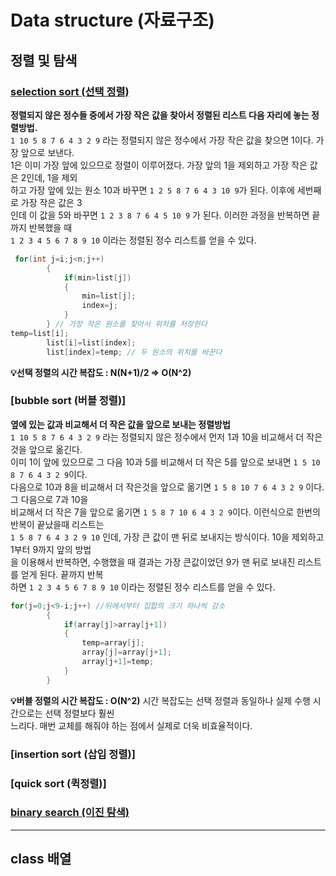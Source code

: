 # Data structure (자료구조)

## 정렬 및 탐색
### [selection sort (선택 정렬)](https://github.com/euichanhwang/CS_study/blob/main/data-structure/%EC%A0%95%EB%A0%AC%20%EB%B0%8F%20%ED%83%90%EC%83%89/SelectionSort.cpp)  
**정렬되지 않은 정수들 중에서 가장 작은 값을 찾아서 정렬된 리스트 다음 자리에 놓는 정렬방법.**  
`1 10 5 8 7 6 4 3 2 9` 라는 정렬되지 않은 정수에서 가장 작은 값을 찾으면 1이다. 가장 앞으로 보낸다.  
1은 이미 가장 앞에 있으므로 정렬이 이루어졌다. 가장 앞의 1을 제외하고 가장 작은 값은 2인데, 1을 제외  
하고 가장 앞에 있는 원소 10과 바꾸면 `1 2 5 8 7 6 4 3 10 9`가 된다. 이후에 세번째로 가장 작은 값은 3  
인데 이 값을 5와 바꾸면 `1 2 3 8 7 6 4 5 10 9` 가 된다. 이러한 과정을 반복하면 끝까지 반복했을 때  
`1 2 3 4 5 6 7 8 9 10` 이라는 정렬된 정수 리스트를 얻을 수 있다.  
```c++
 for(int j=i;j<n;j++)
        {
            if(min>list[j])
            {
                min=list[j];
                index=j;
            }
        } // 가장 작은 원소를 찾아서 위치를 저장한다
temp=list[i];
        list[i]=list[index];
        list[index]=temp; // 두 원소의 위치를 바꾼다
```    
**💡선택 정렬의 시간 복잡도 : N(N+1)/2 => O(N^2)**   
### [bubble sort (버블 정렬)]
**옆에 있는 값과 비교해서 더 작은 값을 앞으로 보내는 정렬방법**  
`1 10 5 8 7 6 4 3 2 9` 라는 정렬되지 않은 정수에서 먼저 1과 10을 비교해서 더 작은 것을 앞으로 옮긴다.  
이미 1이 앞에 있으므로 그 다음 10과 5를 비교해서 더 작은 5를 앞으로 보내면 `1 5 10 8 7 6 4 3 2 9`이다.  
다음으로 10과 8을 비교해서 더 작은것을 앞으로 옮기면 `1 5 8 10 7 6 4 3 2 9` 이다. 그 다음으로 7과 10을  
비교해서 더 작은 7을 앞으로 옮기면 `1 5 8 7 10 6 4 3 2 9`이다. 이런식으로 한번의 반복이 끝났을때 리스트는  
`1 5 8 7 6 4 3 2 9 10` 인데, 가장 큰 값이 맨 뒤로 보내지는 방식이다. 10을 제외하고 1부터 9까지 앞의 방법  
을 이용해서 반복하면, 수행했을 때 결과는 가장 큰값이었던 9가 맨 뒤로 보내진 리스트를 얻게 된다. 끝까지 반복  
하면  `1 2 3 4 5 6 7 8 9 10` 이라는 정렬된 정수 리스트를 얻을 수 있다.  
```c++
for(j=0;j<9-i;j++) //뒤에서부터 집합의 크기 하나씩 감소
        {
            if(array[j]>array[j+1])
            {
                temp=array[j];
                array[j]=array[j+1];
                array[j+1]=temp;
            }
        }
```  
**💡버블 정렬의 시간 복잡도 : O(N^2)** 시간 복잡도는 선택 정렬과 동일하나 실제 수행 시간으로는 선택 정렬보다 훨씬  
느리다. 매번 교체를 해줘야 하는 점에서 실제로 더욱 비효율적이다.
### [insertion sort (삽입 정렬)]
### [quick sort (퀵정렬)]
### [binary search (이진 탐색)](https://github.com/euichanhwang/CS_study/blob/main/data-structure/%EC%A0%95%EB%A0%AC%20%EB%B0%8F%20%ED%83%90%EC%83%89/BinarySearch.cpp)

---

## class 배열
